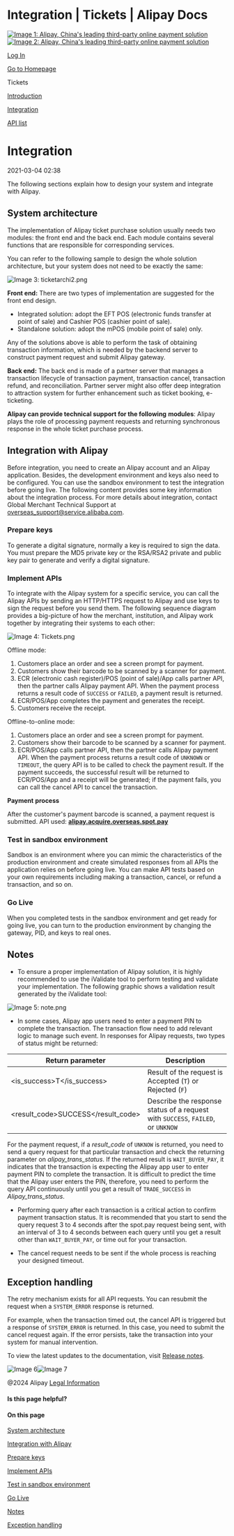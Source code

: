 Integration | Tickets | Alipay Docs
===============
                        

[![Image 1: Alipay, China's leading third-party online payment solution](https://ac.alipay.com/storage/2024/3/26/d66c43c0-440d-4c97-9976-f2028a2c8c5e.svg)![Image 2: Alipay, China's leading third-party online payment solution](https://ac.alipay.com/storage/2024/3/26/a48bd336-aea0-4f16-bf83-616eacbb4434.svg)](/docs/)

[Log In](https://global.alipay.com/ilogin/account_login.htm?goto=https%3A%2F%2Fglobal.alipay.com%2Fdocs%2Fac%2Ftickets%2Fticketintegration)

[Go to Homepage](../../)

Tickets

[Introduction](/docs/ac/tickets/ticketintroduction)

[Integration](/docs/ac/tickets/ticketintegration)

[API list](/docs/ac/tickets/ticketapi)

Integration
===========

2021-03-04 02:38

The following sections explain how to design your system and integrate with Alipay.

System architecture
-------------------

The implementation of Alipay ticket purchase solution usually needs two modules: the front end and the back end. Each module contains several functions that are responsible for corresponding services.

You can refer to the following sample to design the whole solution architecture, but your system does not need to be exactly the same:

![Image 3: ticketarchi2.png](https://cdn.nlark.com/yuque/0/2020/png/561635/1587541815807-71b0918c-a468-4599-adc8-894dc58cd582.png)

**Front end:** There are two types of implementation are suggested for the front end design.

*   Integrated solution: adopt the EFT POS (electronic funds transfer at point of sale) and Cashier POS (cashier point of sale).
*   Standalone solution: adopt the mPOS (mobile point of sale) only.

Any of the solutions above is able to perform the task of obtaining transaction information, which is needed by the backend server to construct payment request and submit Alipay gateway.

**Back end:** The back end is made of a partner server that manages a transaction lifecycle of transaction payment, transaction cancel, transaction refund, and reconciliation. Partner server might also offer deep integration to attraction system for further enhancement such as ticket booking, e-ticketing.

**Alipay can provide technical support for the following** **modules**: Alipay plays the role of processing payment requests and returning synchronous response in the whole ticket purchase process.

Integration with Alipay
-----------------------

Before integration, you need to create an Alipay account and an Alipay application. Besides, the development environment and keys also need to be configured. You can use the sandbox environment to test the integration before going live. The following content provides some key information about the integration process. For more details about integration, contact Global Merchant Technical Support at [overseas\_support@service.alibaba.com](mailto:overseas_support@service.alibaba.com).

### Prepare keys

To generate a digital signature, normally a key is required to sign the data. You must prepare the MD5 private key or the RSA/RSA2 private and public key pair to generate and verify a digital signature.

### Implement APIs

To integrate with the Alipay system for a specific service, you can call the Alipay APIs by sending an HTTP/HTTPS request to Alipay and use keys to sign the request before you send them. The following sequence diagram provides a big-picture of how the merchant, institution, and Alipay work together by integrating their systems to each other:

![Image 4: Tickets.png](https://cdn.nlark.com/yuque/0/2020/png/561635/1596510889341-ce2fccd3-2361-4da0-a48a-dc5fc12833a2.png)

Offline mode:

1.  Customers place an order and see a screen prompt for payment.
2.  Customers show their barcode to be scanned by a scanner for payment.
3.  ECR (electronic cash register)/POS (point of sale)/App calls partner API, then the partner calls Alipay payment API. When the payment process returns a result code of `SUCCESS` or `FAILED`, a payment result is returned.
4.  ECR/POS/App completes the payment and generates the receipt.
5.  Customers receive the receipt.

Offline-to-online mode:

1.  Customers place an order and see a screen prompt for payment.
2.  Customers show their barcode to be scanned by a scanner for payment.
3.  ECR/POS/App calls partner API, then the partner calls Alipay payment API. When the payment process returns a result code of `UNKNOWN` or `TIMEOUT`, the query API is to be called to check the payment result. If the payment succeeds, the successful result will be returned to ECR/POS/App and a receipt will be generated; if the payment fails, you can call the cancel API to cancel the transaction.

**Payment** **process**

After the customer's payment barcode is scanned, a payment request is submitted. API used: [**alipay.acquire.overseas.spot.pay**](https://global.alipay.com/doc/global/spot_pay)

### Test in sandbox environment

Sandbox is an environment where you can mimic the characteristics of the production environment and create simulated responses from all APIs the application relies on before going live. You can make API tests based on your own requirements including making a transaction, cancel, or refund a transaction, and so on.

### Go Live

When you completed tests in the sandbox environment and get ready for going live, you can turn to the production environment by changing the gateway, PID, and keys to real ones.

Notes
-----

*   To ensure a proper implementation of Alipay solution, it is highly recommended to use the iValidate tool to perform testing and validate your implementation. The following graphic shows a validation result generated by the iValidate tool:

![Image 5: note.png](https://cdn.nlark.com/yuque/0/2020/png/561635/1587541816224-b54ceb0b-d0f0-4c60-b6f5-1b1bffbea101.png)

*   In some cases, Alipay app users need to enter a payment PIN to complete the transaction. The transaction flow need to add relevant logic to manage such event. In responses for Alipay requests, two types of status might be returned:



| **Return parameter** | **Description** |
| --- | --- |
| <is\_success>T</is\_success> | Result of the request is Accepted (`T`) or Rejected (`F`) |
| <result\_code>SUCCESS</result\_code> | Describe the response status of a request with `SUCCESS`, `FAILED`, or `UNKNOW` |



For the payment request, if a _result\_code_ of `UNKNOW` is returned, you need to send a query request for that particular transaction and check the returning parameter on _alipay\_trans\_status_. If the returned result is `WAIT_BUYER_PAY`, it indicates that the transaction is expecting the Alipay app user to enter payment PIN to complete the transaction. It is difficult to predict the time that the Alipay user enters the PIN, therefore, you need to perform the query API continuously until you get a result of `TRADE_SUCCESS` in _Alipay\_trans\_status_.

*   Performing query after each transaction is a critical action to confirm payment transaction status. It is recommended that you start to send the query request 3 to 4 seconds after the spot.pay request being sent, with an interval of 3 to 4 seconds between each query until you get a result other than `WAIT_BUYER_PAY`, or time out for your transaction.  
      
    
*   The cancel request needs to be sent if the whole process is reaching your designed timeout.

Exception handling
------------------

The retry mechanism exists for all API requests. You can resubmit the request when a `SYSTEM_ERROR` response is returned.

For example, when the transaction timed out, the cancel API is triggered but a response of `SYSTEM_ERROR` is returned. In this case, you need to submit the cancel request again. If the error persists, take the transaction into your system for manual intervention.

To view the latest updates to the documentation, visit [Release notes](https://global.alipay.com/docs/releasenotes).

![Image 6](https://ac.alipay.com/storage/2021/5/20/19b2c126-9442-4f16-8f20-e539b1db482a.png)![Image 7](https://ac.alipay.com/storage/2021/5/20/e9f3f154-dbf0-455f-89f0-b3d4e0c14481.png)

@2024 Alipay [Legal Information](https://global.alipay.com/docs/ac/platform/membership)

#### Is this page helpful?

#### On this page

[System architecture](#6e35d18f "System architecture")

[Integration with Alipay](#2dcdb0ad "Integration with Alipay")

[Prepare keys](#593eaf6b "Prepare keys")

[Implement APIs](#b5b168ba "Implement APIs")

[Test in sandbox environment](#2480d56a "Test in sandbox environment")

[Go Live](#c41c7a16 "Go Live")

[Notes](#Notes "Notes")

[Exception handling](#8fe3bb19 "Exception handling")